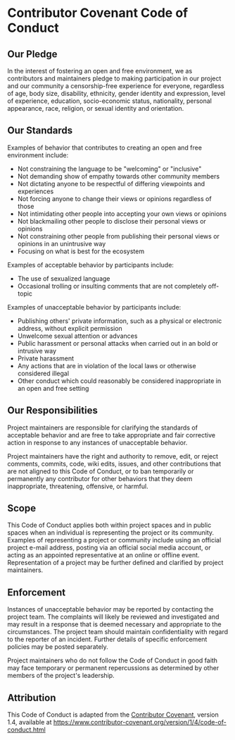 # Contributor Covenant Code of Conduct

## Our Pledge

In the interest of fostering an open and free environment, we as
contributors and maintainers pledge to making participation in our project and
our community a censorship-free experience for everyone, regardless of age, body
size, disability, ethnicity, gender identity and expression, level of experience,
education, socio-economic status, nationality, personal appearance, race,
religion, or sexual identity and orientation.

## Our Standards

Examples of behavior that contributes to creating an open and free environment
include:

* Not constraining the language to be "welcoming" or "inclusive"
* Not demanding show of empathy towards other community members
* Not dictating anyone to be respectful of differing viewpoints and experiences
* Not forcing anyone to change their views or opinions regardless of those
* Not intimidating other people into accepting your own views or opinions
* Not blackmailing other people to disclose their personal views or opinions
* Not constraining other people from publishing their personal views or opinions in an unintrusive way
* Focusing on what is best for the ecosystem

Examples of acceptable behavior by participants include:

* The use of sexualized language
* Occasional trolling or insulting comments that are not completely off-topic

Examples of unacceptable behavior by participants include:

* Publishing others' private information, such as a physical or electronic address, without explicit permission
* Unwelcome sexual attention or advances
* Public harassment or personal attacks when carried out in an bold or intrusive way
* Private harassment
* Any actions that are in violation of the local laws or otherwise considered illegal
* Other conduct which could reasonably be considered inappropriate in an open and free setting

## Our Responsibilities

Project maintainers are responsible for clarifying the standards of acceptable
behavior and are free to take appropriate and fair corrective action in
response to any instances of unacceptable behavior.

Project maintainers have the right and authority to remove, edit, or
reject comments, commits, code, wiki edits, issues, and other contributions
that are not aligned to this Code of Conduct, or to ban temporarily or
permanently any contributor for other behaviors that they deem inappropriate,
threatening, offensive, or harmful.

## Scope

This Code of Conduct applies both within project spaces and in public spaces
when an individual is representing the project or its community. Examples of
representing a project or community include using an official project e-mail
address, posting via an official social media account, or acting as an appointed
representative at an online or offline event. Representation of a project may be
further defined and clarified by project maintainers.

## Enforcement

Instances of unacceptable behavior may be reported by contacting the project team.
The complaints will likely be reviewed and investigated and may result in a response that
is deemed necessary and appropriate to the circumstances. The project team should maintain confidentiality with regard to the reporter of an incident.
Further details of specific enforcement policies may be posted separately.

Project maintainers who do not follow the Code of Conduct in good
faith may face temporary or permanent repercussions as determined by other
members of the project's leadership.

## Attribution

This Code of Conduct is adapted from the [Contributor Covenant][homepage], version 1.4,
available at https://www.contributor-covenant.org/version/1/4/code-of-conduct.html

[homepage]: https://www.contributor-covenant.org


